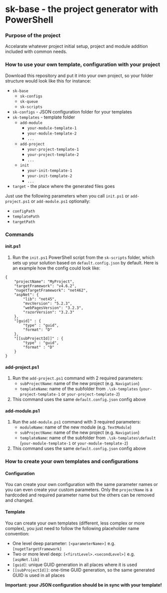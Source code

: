 # sk-base - the project generator with PowerShell

### Purpose of the project
Accelarate whatever project initial setup, project and module addition included with common needs.

### How to use your own template, configuration with your project
Download this repository and put it into your own project, so your folder structure would look like this for instance:
- `sk-base`
    - `sk-configs`
    - `sk-queue`
    - `sk-scripts`
- `sk-configs` - JSON configuration folder for your templates
- `sk-templates` - template folder
    - `add-module`
        - `your-module-template-1`
        - `your-module-template-2`
        - `...`
    - `add-project`
        - `your-project-template-1`
        - `your-project-template-2`
        - `...`
    - `init`
        - `your-init-template-1`
        - `your-init-template-2`
        - `...`
- `target` - the place where the generated files goes

Just use the following parameters when you call `init.ps1` or `add-project.ps1` or `add-module.ps1` optionally:
- `configPath`
- `templatePath`
- `targetPath`

### Commands
#### init.ps1
 1. Run the `init.ps1` PowerShell script from the `sk-scripts` folder, which sets up your solution based on `default.config.json` by default. Here is an example how the config could look like:
```
{
    "projectName": "MyProject",
    "targetFramework": "v4.6.2",
    "nugetTargetFramework": "net462",
    "aspNet": {
        "lib": "net45",
        "mvcVersion": "5.2.3",
        "webPagesVersion": "3.2.3",
        "razorVersion": "3.2.3"
    },
    "[guid]" : {
        "type" : "guid",
        "format": "D"
    },
    "[[subProjectId]]" : {
        "type" : "guid",
        "format" : "D"
    }
}
```

#### add-project.ps1
 1. Run the `add-project.ps1` command with 2 required parameters:
    - `subProjectName`: name of the new project (e.g. `Navigation`)
    - `templateName`: name of the subfolder from `.\sk-templates` (`your-project-template-1` or `your-project-template-2`)
 2. This command uses the same `default.config.json` config above

#### add-module.ps1
 1. Run the `add-module.ps1` command with 3 required parameters:
    - `moduleName`: name of the new module (e.g. `TextModule`)
    - `subProjectName`: name of the new project (e.g. `Navigation`)
    - `templateName`: name of the subfolder from `.\sk-templates\default` (`your-module-template-1` or `your-module-template-2`)
 2. This command uses the same `default.config.json` config above

### How to create your own templates and configurations

#### Configuration
You can create your own configuration with the same parameter names or you can even create your custom parameters.
Only the `projectName` is a hardcoded and required parameter name but the others can be removed and changed.

#### Template
You can create your own templates (different, less complex or more complex), you just need to follow the following placeholder name convention:
- One level deep parameter: `[<parameterName>]` e.g. `[nugetTargetFramework]`
- Two or more level deep: `[<firstLevel>.<secondLevel>]` e.g. `[aspNet.lib]`
- `[guid]`: unique GUID generation in all places where it is used
- `[[subProjectId]]`: one-time GUID generation, so the same generated GUID is used in all places

**Important: your JSON configuration should be in sync with your template!**